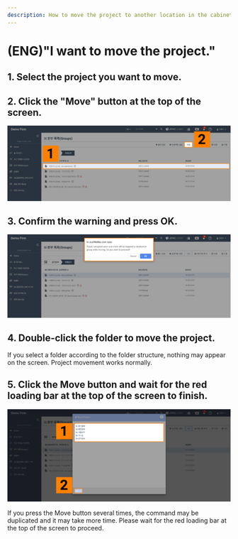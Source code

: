 ```yaml
---
description: How to move the project to another location in the cabinet.
---
```


# \(ENG\)"I want to move the project."

## 1. Select the project you want to move.

## 2. Click the "Move" button at the top of the screen.

![](../.gitbook/assets/image-42.png)

## 3. Confirm the warning and press OK.

![](../.gitbook/assets/image-162.png)

## 4. Double-click the folder to move the project.

If you select a folder according to the folder structure, nothing may appear on the screen. Project movement works normally.



## 5. Click the Move button and wait for the red loading bar at the top of the screen to finish.

![](../.gitbook/assets/image-161.png)

If you press the Move button several times, the command may be duplicated and it may take more time. Please wait for the red loading bar at the top of the screen to proceed.

